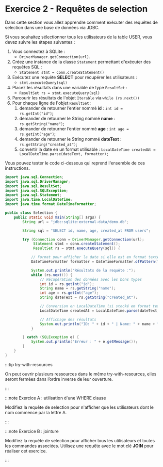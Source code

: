 # Exercice 2 - Requêtes de selection

Dans cette section vous allez apprendre comment exécuter
des requêtes de selection dans une base de données via JDBC.

Si vous souhaitez sélectionner tous les utilisateurs
de la table USER, vous devez suivre les étapes suivantes :

1. Vous connectez à SQLite :
    - `DriverManager.getConnection(url)`.
1. Créez une instance de la classe `Statement` permettant d'exécuter des requêtes SQL : 
    - `Statement stmt = conn.createStatement()`
1. Exécutez une requête **SELECT** pour récupérer les utilisateurs : 
    - `stmt.executeQuery(sql)`
1. Placez les résultats dans une variable de type `ResultSet` :
    - `ResultSet rs = stmt.executeQuery(sql)`
1. Parcourir les résultats de l'objet `Iterable` via `while (rs.next())`
1. Pour chaque ligne de l'objet `ResultSet` : 
    1. demander de retourner l’entier nommé **id**  : `int id = rs.getInt("id")`;
    1. demander de retourner le String nommé **name**  : `rs.getString("name")`;
    1. demander de retourner l’entier nommé **age**  : `int age = rs.getInt("age")`;    
    1. demander de retourner le String nommé **dateText**  : `rs.getString("created_at")`;
    1. convertir la date en un format utilisable : `LocalDateTime createdAt = LocalDateTime.parse(dateText, formatter);`

Vous pouvez tester le code ci-dessous qui reprend l'ensemble de 
ces instructions.

```java showLineNumbers title="Selection.java"
import java.sql.Connection;
import java.sql.DriverManager;
import java.sql.ResultSet;
import java.sql.SQLException;
import java.sql.Statement;
import java.time.LocalDateTime;
import java.time.format.DateTimeFormatter;

public class Selection {
    public static void main(String[] args) {
        String url = "jdbc:sqlite:external-data/demo.db";

        String sql = "SELECT id, name, age, created_at FROM users";

        try (Connection conn = DriverManager.getConnection(url);
             Statement stmt = conn.createStatement();
             ResultSet rs = stmt.executeQuery(sql)) {

            // Format pour afficher la date si elle est en format texte
            DateTimeFormatter formatter = DateTimeFormatter.ofPattern("yyyy-MM-dd HH:mm:ss");

            System.out.println("Résultats de la requête :");
            while (rs.next()) {
                // Récupération des données avec les bons types
                int id = rs.getInt("id");
                String name = rs.getString("name");
                int age = rs.getInt("age");
                String dateText = rs.getString("created_at");

                // Conversion en LocalDateTime (si stocké en format texte)
                LocalDateTime createdAt = LocalDateTime.parse(dateText, formatter);

                // Affichage des résultats
                System.out.println("ID: " + id + " | Name: " + name + " | Age: " + age + " | Created At: " + createdAt);
            }

        } catch (SQLException e) {
            System.out.println("Erreur : " + e.getMessage());
        }
    }
}
```

:::tip try-with-resources

On peut ouvrir plusieurs ressources dans le même try-with-resources, elles seront fermées dans l’ordre inverse de leur ouverture.

:::

:::note Exercice A : utilisation d'une WHERE clause

Modifiez la requête de selection pour n'afficher que
les utilisateurs dont le nom commence par la lettre A.

:::


:::note Exercice B : jointure

Modifiez la requête de selection pour afficher
tous les utilisateurs et toutes les commandes associées.
Utilisez une requête avec le mot clé **JOIN** pour réaliser
cet exercice.

:::